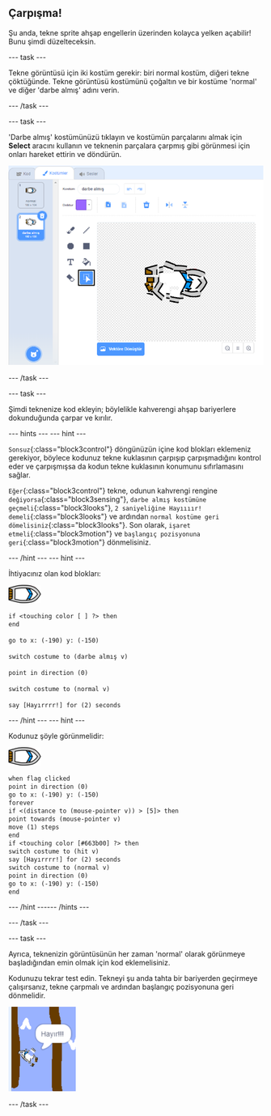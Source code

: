 ## Çarpışma!

Şu anda, tekne sprite ahşap engellerin üzerinden kolayca yelken açabilir! Bunu şimdi düzelteceksin.

--- task ---

Tekne görüntüsü için iki kostüm gerekir: biri normal kostüm, diğeri tekne çöktüğünde. Tekne görüntüsü kostümünü çoğaltın ve bir kostüme 'normal' ve diğer 'darbe almış' adını verin.

--- /task ---

--- task ---

'Darbe almış' kostümünüzü tıklayın ve kostümün parçalarını almak için **Select** aracını kullanın ve teknenin parçalara çarpmış gibi görünmesi için onları hareket ettirin ve döndürün.

![ekran görüntüsü](images/boat-hit-costume-annotated.png)

--- /task ---

--- task ---

Şimdi teknenize kod ekleyin; böylelikle kahverengi ahşap bariyerlere dokunduğunda çarpar ve kırılır.

--- hints ---
 --- hint ---

`Sonsuz`{:class="block3control"} döngünüzün içine kod blokları eklemeniz gerekiyor, böylece kodunuz tekne kuklasının çarpışıp çarpışmadığını kontrol eder ve çarpışmışsa da kodun tekne kuklasının konumunu sıfırlamasını sağlar.

`Eğer`{:class="block3control"} tekne, odunun kahvrengi rengine `değiyorsa`{:class="block3sensing"}, `darbe almış kostümüne geçmeli`{:class="block3looks"}, `2 saniyeliğine Hayıııır! demeli`{:class="block3looks"} ve ardından `normal kostüme geri dömelisiniz`{:class="block3looks"}. Son olarak, `işaret etmeli`{:class="block3motion"} ve `başlangıç pozisyonuna geri`{:class="block3motion"} dönmelisiniz.

--- /hint --- --- hint ---

İhtiyacınız olan kod blokları:

![tekne-görüntüsü](images/boat_resize.png)

```blocks3
if <touching color [ ] ?> then
end

go to x: (-190) y: (-150)

switch costume to (darbe almış v)

point in direction (0)

switch costume to (normal v)

say [Hayırrrr!] for (2) seconds
```

--- /hint --- --- hint ---

Kodunuz şöyle görünmelidir:

![tekne-görüntüsü](images/boat_resize.png)

```blocks3
when flag clicked
point in direction (0)
go to x: (-190) y: (-150)
forever
if <(distance to (mouse-pointer v)) > [5]> then
point towards (mouse-pointer v)
move (1) steps
end
if <touching color [#663b00] ?> then
switch costume to (hit v)
say [Hayırrrr!] for (2) seconds
switch costume to (normal v)
point in direction (0)
go to x: (-190) y: (-150)
end
```

--- /hint ------ /hints ---

--- /task ---

--- task ---

Ayrıca, teknenizin görüntüsünün her zaman 'normal' olarak görünmeye başladığından emin olmak için kod eklemelisiniz.

Kodunuzu tekrar test edin. Tekneyi şu anda tahta bir bariyerden geçirmeye çalışırsanız, tekne çarpmalı ve ardından başlangıç pozisyonuna geri dönmelidir.

![ekran görüntüsü](images/boat-crash.png)

--- /task ---